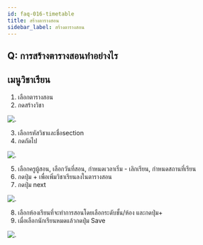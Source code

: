 ```yaml
---
id: faq-016-timetable
title: สร้างตารางสอน
sidebar_label: สร้างตารางสอน
---
```


## Q: การสร้างตารางสอนทำอย่างไร

## เมนูวิชาเรียน

1.  เลือกตารางสอน
2.  กดสร้างวิชา

![.](/img/manual/faq/16.jpg)

3.  เลือกรหัสวิชาและชื่อsection
4.  กดถัดไป

![.](/img/manual/faq/16_1.jpg)

5.  เลือกครูผู้สอน, เลือกวันที่สอน, กำหนดเวลาเริ่ม - เลิกเรียน, กำหนดสถานที่เรียน
6.  กดปุ่ม + เพื่อเพิ่มวิชาเรียนลงในตารางสอน
7.  กดปุ่ม next

![.](/img/manual/faq/16_2.jpg)

8.  เลือกห้องเรียนที่จะทำการสอนโดยเลือกระดับชั้น/ห้อง และกดปุ่ม+
9.  เมื่อเลือกนักเรียนหมดแล้วกดปุ่ม Save

![.](/img/manual/faq/16_3.jpg)
